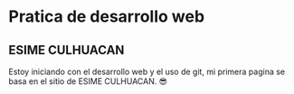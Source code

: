 # Pratica de desarrollo web

## ESIME CULHUACAN

Estoy iniciando con el desarrollo web y el uso de git, mi primera pagina se basa en el sitio de ESIME CULHUACAN.
😎
